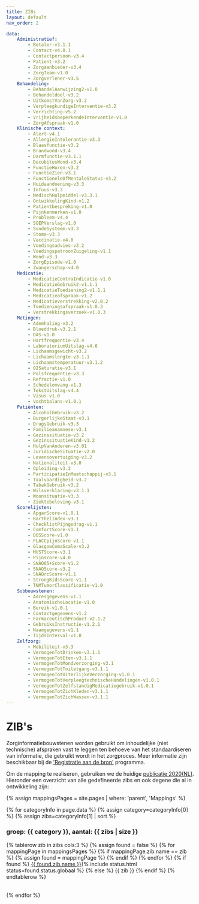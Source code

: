 ```yaml
---
title: ZIBs
layout: default
nav_order: 2

data: 
    Administratief:
        - Betaler-v3.1.1
        - Contact-v4.0.1
        - Contactpersoon-v3.4
        - Patient-v3.2
        - Zorgaanbieder-v3.4
        - ZorgTeam-v1.0
        - Zorgverlener-v3.5
    Behandeling:
        - BehandelAanwijzing2-v1.0
        - Behandeldoel-v3.2
        - UitkomstVanZorg-v3.2
        - VerpleegkundigeInterventie-v3.2
        - Verrichting-v5.2
        - VrijheidsbeperkendeInterventie-v1.0
        - ZorgAfspraak-v1.0
    Klinische context:
        - Alert-v4.1
        - AllergieIntolerantie-v3.3
        - Blaasfunctie-v3.2
        - Brandwond-v3.4
        - Darmfunctie-v3.1.1
        - DecubitusWond-v3.4
        - FunctieHoren-v3.2
        - FunctieZien-v3.1
        - FunctioneleOfMentaleStatus-v3.2
        - Huidaandoening-v3.3
        - Infuus-v3.3
        - MedischHulpmiddel-v3.3.1
        - OntwikkelingKind-v1.2
        - Patientbespreking-v1.0
        - Pijnkenmerken-v1.0
        - Probleem-v4.4
        - SOEPVerslag-v1.0
        - SondeSysteem-v3.3
        - Stoma-v3.3
        - Vaccinatie-v4.0
        - Voedingsadvies-v3.2
        - VoedingspatroonZuigeling-v1.1
        - Wond-v3.3
        - ZorgEpisode-v1.0
        - Zwangerschap-v4.0
    Medicatie:
        - MedicatieContraIndicatie-v1.0
        - MedicatieGebruik2-v1.1.1
        - MedicatieToediening2-v1.1.1
        - Medicatieafspraak-v1.2
        - Medicatieverstrekking-v2.0.2
        - Toedieningsafspraak-v1.0.3
        - Verstrekkingsverzoek-v1.0.3
    Metingen:
        - Ademhaling-v3.2
        - Bloeddruk-v3.2.1
        - DAS-v1.0
        - Hartfrequentie-v3.4
        - LaboratoriumUitslag-v4.6
        - Lichaamsgewicht-v3.2
        - Lichaamslengte-v3.1.1
        - Lichaamstemperatuur-v3.1.2
        - O2Saturatie-v3.1
        - Polsfrequentie-v3.3
        - Refractie-v1.0
        - Schedelomvang-v1.3
        - TekstUitslag-v4.4
        - Visus-v1.0
        - Vochtbalans-v1.0.1
    Patiënten:
        - AlcoholGebruik-v3.2
        - BurgerlijkeStaat-v3.1
        - DrugsGebruik-v3.3
        - Familieanamnese-v3.1
        - Gezinssituatie-v3.2
        - GezinssituatieKind-v1.2
        - HulpVanAnderen-v3.01
        - JuridischeSituatie-v2.0
        - Levensovertuiging-v3.2
        - Nationaliteit-v3.0
        - Opleiding-v3.2
        - ParticipatieInMaatschappij-v3.1
        - Taalvaardigheid-v3.2
        - TabakGebruik-v3.2
        - Wilsverklaring-v3.1.1
        - Woonsituatie-v3.3
        - Ziektebeleving-v3.1
    Scorelijsten:
        - ApgarScore-v1.0.1
        - BarthelIndex-v3.1
        - ChecklistPijngedrag-v1.1
        - ComfortScore-v1.1
        - DOSScore-v1.0
        - FLACCpijnScore-v1.1
        - GlasgowComaScale-v3.2
        - MUSTScore-v3.1
        - Pijnscore-v4.0
        - SNAQ65+Score-v1.2
        - SNAQScore-v3.2
        - SNAQrcScore-v1.1
        - StrongKidsScore-v1.1
        - TNMTumorClassificatie-v1.0
    Subbouwstenen:
        - Adresgegevens-v1.1
        - AnatomischeLocatie-v1.0
        - Bereik-v1.0.1
        - Contactgegevens-v1.2
        - FarmaceutischProduct-v2.1.2
        - GebruiksInstructie-v1.2.1
        - Naamgegevens-v1.1
        - TijdsInterval-v1.0
    Zelfzorg:
        - Mobiliteit-v3.3
        - VermogenTotDrinken-v3.1.1
        - VermogenTotEten-v3.1.1
        - VermogenTotMondverzorging-v3.1
        - VermogenTotToiletgang-v3.1.1
        - VermogenTotUiterlijkeVerzorging-v1.0.1
        - VermogenTotVerpleegtechnischeHandelingen-v1.0.1
        - VermogenTotZelfstandigMedicatiegebruik-v1.0.1
        - VermogenTotZichKleden-v3.1.1
        - VermogenTotZichWassen-v3.1.1
---
```


# ZIB's 

Zorginformatiebouwstenen worden gebruikt om inhoudelijke (niet technische) afspraken vast te leggen ten behoeve van het standaardiseren van informatie, die gebruikt wordt in het zorgproces. 
Meer informatie zijn beschikbaar bij de ['Registratie aan de bron'](https://www.registratieaandebron.nl/over-het-programma) programma.

Om de mapping te realiseren, gebruiken we de huidige [publicatie 2020(NL)](https://zibs.nl/wiki/ZIB_Publicatie_2020(NL)).
Hieronder een overzicht van alle gedefineerde zibs en ook degene die al in ontwikkeling zijn:

{% assign mappingsPages = site.pages | where: 'parent', 'Mappings' %}

{% for categoryInfo in page.data %}
{% assign category=categoryInfo[0] %}
{% assign zibs=categoryInfo[1] | sort %}
### groep: {{ category }}, aantal: {{ zibs | size }} 
<table>
    {% tablerow zib in zibs cols:3 %}
        {% assign found = false %}
        {% for mappingPage in mappingsPages %}
            {% if mappingPage.zib.name == zib %}
                {% assign found = mappingPage %}
            {% endif %}
        {% endfor %}
        {% if found %}
            <a href="{{ found.url }}">{{ found.zib.name }}</a>{% include status.html status=found.status.globaal %}
        {% else %}
            {{ zib }} 
        {% endif %}
    {% endtablerow %}
</table>

{% endfor %}
